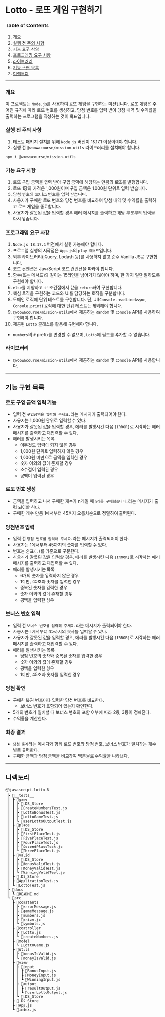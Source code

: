 # Lotto - 로또 게임 구현하기

### Table of Contents

1. [개요](#개요)
2. [실행 전 주의 사항](#실행-전-주의-사항)
3. [기능 요구 사항](#기능-요구-사항)
4. [프로그래밍 요구 사항](#프로그래밍-요구-사항)
5. [라이브러리](#라이브러리)
6. [기능 구현 목록](#기능-구현-목록)
7. [디렉토리](#디렉토리)
---

### 개요

이 프로젝트는 `Node.js`를 사용하여 로또 게임을 구현하는 미션입니다. 로또 게임은 주어진 규칙에 따라 로또 번호를 생성하고, 당첨 번호를 입력 받아 당첨 내역 및 수익률을 출력하는 프로그램을 작성하는 것이 목표입니다.

### 실행 전 주의 사항

1. 테스트 패키지 설치를 위해 `Node.js` 버전이 18.17.1 이상이여야 합니다.
2. 실행 전 `@woowacourse/mission-utils` 라이브러리를 설치해야 합니다.

```jsx
npm i @woowacourse/mission-utils
```

### 기능 요구 사항

1. 로또 구입 금액을 입력 받아 구입 금액에 해당하는 만큼의 로또를 발행합니다.
2. 로또 1장의 가격은 1,000원이며 구입 금액은 1,000원 단위로 입력 받습니다.
3. 당첨 번호와 보너스 번호를 입력 받습니다.
4. 사용자가 구매한 로또 번호와 당첨 번호를 비교하여 당첨 내역 및 수익률을 출력하고 로또 게임을 종료합니다.
5. 사용자가 잘못된 값을 입력할 경우 에러 메시지를 출력하고 해당 부분부터 입력을 다시 받습니다.

### 프로그래밍 요구 사항

1. `Node.js 18.17.1` 버전에서 실행 가능해야 합니다.
2. 프로그램 실행의 시작점은 `App.js`의 `play 메서드`입니다.
3. 외부 라이브러리(jQuery, Lodash 등)를 사용하지 않고 순수 Vanilla JS로 구현합니다.
4. 코드 컨벤션은 JavaScript 코드 컨벤션을 따라야 합니다.
5. 함수(또는 메서드)의 길이는 15라인을 넘어가지 않아야 하며, 한 가지 일만 잘하도록 구현해야 합니다.
6. `else`를 지양하고 `if` 조건절에서 값을 `return`하여 구현합니다.
7. 핵심 로직을 구현하는 코드와 UI를 담당하는 로직을 구분합니다.
8. 도메인 로직에 단위 테스트를 구현합니다. 단, UI(`Console.readLineAsync`, `Console.print`) 로직에 대한 단위 테스트는 제외해야 합니다.
9. `@woowacourse/mission-utils`에서 제공하는 `Random` 및 `Console` API를 사용하여 구현해야 합니다.
10. 제공된 `Lotto` 클래스를 활용해 구현해야 합니다.

- `numbers`의 `#` prefix를 변경할 수 없으며, `Lotto`에 필드를 추가할 수 없습니다.

### 라이브러리

- `@woowacourse/mission-utils`에서 제공하는 `Random` 및 `Console` API를 사용합니다.

---

## 기능 구현 목록

### 로또 구입 금액 입력 기능

- 입력 전 `구입금액을 입력해 주세요.`라는 메시지가 출력되어야 한다.
- 사용자는 1,000원 단위로 입력할 수 있다.
- 사용자가 잘못된 값을 입력할 경우, 에러를 발생시킨 다음 `[ERROR]`로 시작하는 에러 메시지를 출력하고 재입력할 수 있다.
- 에러를 발생시키는 목록
  - 아무것도 입력이 되지 않은 경우
  - 1,000원 단위로 입력하지 않은 경우
  - 1,000원 미만으로 금액을 입력한 경우
  - 숫자 이외의 값이 존재할 경우
  - 소수점이 입력된 경우
  - 공백이 입력된 경우

### 로또 번호 생성

- 금액을 입력하고 나서 구매한 개수가 n개일 때 `n개를 구매했습니다.`라는 메시지가 출력 되어야 한다.
- 구매한 개수 만큼 1에서부터 45까지 오름차순으로 정렬하여 출력된다.

### 당첨번호 입력

- 입력 전 `당첨 번호를 입력해 주세요.`라는 메시지가 출력되어야 한다.
- 사용자는 1에서부터 45까지의 숫자를 입력할 수 있다.
- 번호는 쉼표`(,)`를 기준으로 구분한다.
- 사용자가 잘못된 값을 입력할 경우, 에러를 발생시킨 다음 `[ERROR]`로 시작하는 에러 메시지를 출력하고 재입력할 수 있다.
- 에러를 발생시키는 목록
  - 6개의 숫자를 입력하지 않은 경우
  - 1미만, 45초과 숫자를 입력한 경우
  - 중복된 숫자를 입력한 경우
  - 숫자 이외의 값이 존재할 경우
  - 공백을 입력한 경우

### 보너스 번호 입력

- 입력 전 `보너스 번호를 입력해 주세요.`라는 메시지가 출력되어야 한다.
- 사용자는 1에서부터 45까지의 숫자를 입력할 수 있다.
- 사용자가 잘못된 값을 입력할 경우, 에러를 발생시킨 다음 `[ERROR]`로 시작하는 에러 메시지를 출력하고 재입력할 수 있다.
- 에러를 발생시키는 목록
  - 당첨 번호의 숫자와 중복된 숫자를 입력한 경우
  - 숫자 이외의 값이 존재할 경우
  - 공백을 입력한 경우
  - 1미만, 45초과 숫자를 입력한 경우

### 당첨 확인

- 구매한 복권 번호마다 입력한 당첨 번호를 비교한다.
  - 보너스 번호가 포함되어 있는지 확인한다.
- 5개의 번호가 일치할 때 보너스 번호의 포함 여부에 따라 2등, 3등이 정해진다.
- 수익률을 계산한다.

### 최종 결과

- `당첨 통계`라는 메시지와 함께 로또 번호와 당첨 번호, 보너스 번호가 일치하는 개수 별로 출력한다.
- 구매한 금액과 당첨 금액을 비교하여 백분율로 수익률을 나타낸다.

---

## 디렉토리
```
📦javascript-lotto-6
 ┣ 📂__tests__
 ┃ ┣ 📂game
 ┃ ┃ ┣ 📜.DS_Store
 ┃ ┃ ┣ 📜CreateNumbersTest.js
 ┃ ┃ ┣ 📜LottoBonusTest.js
 ┃ ┃ ┣ 📜LottoGameTest.js
 ┃ ┃ ┗ 📜userLottoOutputTest.js
 ┃ ┣ 📂place
 ┃ ┃ ┣ 📜.DS_Store
 ┃ ┃ ┣ 📜FirstPlaceTest.js
 ┃ ┃ ┣ 📜FivePlaceTest.js
 ┃ ┃ ┣ 📜FourPlaceTest.js
 ┃ ┃ ┣ 📜SecondPlaceTest.js
 ┃ ┃ ┗ 📜ThreePlaceTest.js
 ┃ ┣ 📂valid
 ┃ ┃ ┣ 📜.DS_Store
 ┃ ┃ ┣ 📜BonusValidTest.js
 ┃ ┃ ┣ 📜MoneyValidTest.js
 ┃ ┃ ┗ 📜WinningValidTest.js
 ┃ ┣ 📜.DS_Store
 ┃ ┣ 📜ApplicationTest.js
 ┃ ┗ 📜LottoTest.js
 ┣ 📂docs
 ┃ ┗ 📜README.md
 ┗ 📂src
   ┣ 📂constants
   ┃ ┣ 📜errorMessage.js
   ┃ ┣ 📜gameMessage.js
   ┃ ┣ 📜numbers.js
   ┃ ┣ 📜prize.js
   ┃ ┗ 📜symbols.js
   ┣ 📂controller
   ┃ ┣ 📜Lotto.js
   ┃ ┗ 📜createNumbers.js
   ┣ 📂model
   ┃ ┗ 📜LottoGame.js
   ┣ 📂utils
   ┃ ┣ 📜bonusIsValid.js
   ┃ ┗ 📜moneyIsValid.js
   ┣ 📂view
   ┃ ┣ 📂input
   ┃ ┃ ┣ 📜BonusInput.js
   ┃ ┃ ┣ 📜MoneyInput.js
   ┃ ┃ ┗ 📜WinningInput.js
   ┃ ┣ 📂output
   ┃ ┃ ┣ 📜resultOutput.js
   ┃ ┃ ┗ 📜userLottoOutput.js
   ┃ ┗ 📜.DS_Store
   ┣ 📜.DS_Store
   ┣ 📜App.js
   ┗ 📜index.js
```
